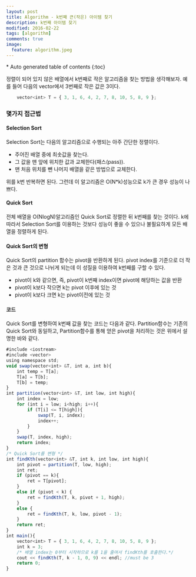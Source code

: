 ```yaml
---
layout: post
title: Algorithm - k번째 큰(작은) 아이템 찾기
description: k번째 아이템 찾기
modified: 2016-02-22
tags: [algorithm]
comments: true
image:
  feature: algorithm.jpeg
---
```


<section id="table-of-contents" class="toc">
<div id="drawer" markdown="1">
*  Auto generated table of contents
{:toc}
</div>
</section><!-- /#table-of-contents -->


정렬이 되어 있지 않은 배열에서 k번째로 작은 알고리즘을 찾는 방법을 생각해보자. 예를 들어 다음의 vector에서 3번째로 작은 값은 3이다. 

```javascript
	vector<int> T = { 3, 1, 6, 4, 2, 7, 8, 10, 5, 8, 9 };
```

### 몇가지 접근법

#### Selection Sort

Selection Sort는 다음의 알고리즘으로 수행되는 아주 간단한 정렬이다. 

- 주어진 배열 중에 최솟값을 찾는다.
- 그 값을 맨 앞에 위치한 값과 교체한다(패스(pass)).
- 맨 처음 위치를 뺀 나머지 배열을 같은 방법으로 교체한다.

위를 k번 반복하면 된다. 그런데 이 알고리즘은 O(N*k)성능으로 k가 큰 경우 성능이 나쁘다.  

#### Quick Sort

전체 배열을 O(NlogN)알고리즘인 Quick Sort로 정렬한 뒤 k번째를 찾는 것이다. k에 따라서 Selection Sort를 이용하는 것보다 성능이 좋을 수 있으나 불필요하게 모든 배열을 정렬하게 된다. 

#### Quick Sort의 변형 

Quick Sort의 partition 함수는 pivot을 반환하게 된다. pivot index를 기준으로 더 작은 것과 큰 것으로 나뉘게 되는데 이 성질을 이용하여 k번째를 구할 수 있다. 

- pivot이 k와 같으면, 즉, pivot이 k번째 index이면 pivot에 해당하는 값을 반환
- pivot이 k보다 작으면 k는 pivot 이후에 있는 것
- pivot이 k보다 크면 k는 pivot이전에 있는 것 

#### 코드 


Quick Sort를 변형하여 k번째 값을 찾는 코드는 다음과 같다. Partition함수는 기존의 Quick Sort와 동일하고, Partition함수를 통해 얻은 pivot을 처리하는 것은 위에서 설명한 바와 같다. 

```javascript
#include <iostream>
#include <vector>
using namespace std;
void swap(vector<int> &T, int a, int b){
	int temp = T[a];
	T[a] = T[b];
	T[b] = temp;
}
int partition(vector<int> &T, int low, int high){
	int index = low;
	for (int i = low; i<high; i++){
		if (T[i] <= T[high]){
			swap(T, i, index);
			index++;
		}
	}
	swap(T, index, high);
	return index;
}
/* Quick Sort를 변형 */
int findKth(vector<int> &T, int k, int low, int high){
	int pivot = partition(T, low, high);
	int ret;
	if (pivot == k){
		ret = T[pivot];
	}
	else if (pivot < k) {
		ret = findKth(T, k, pivot + 1, high);
	}
	else {
		ret = findKth(T, k, low, pivot - 1);
	}
	return ret;
}
int main(){
	vector<int> T = { 3, 1, 6, 4, 2, 7, 8, 10, 5, 8, 9 };
	int k = 3;
	/* 배열 index는 0부터 시작하므로 k를 1을 줄여서 findKth를 호출한다.*/
	cout << findKth(T, k - 1, 0, 9) << endl; //must be 3
	return 0;
}

```

